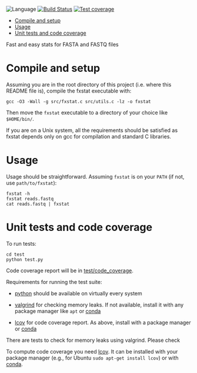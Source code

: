 ![Language](https://img.shields.io/badge/language-C-blue.svg)
[![Build Status](https://travis-ci.com/dariober/fxstat.svg?branch=master)](https://travis-ci.com/dariober/fxstat)
[![Test coverage](https://img.shields.io/badge/coverage-gcov-grey.svg)](https://htmlpreview.github.io/?https://github.com/dariober/fxstat/blob/master/test/code_coverage/index.html)

<!-- vim-markdown-toc GFM -->

* [Compile and setup](#compile-and-setup)
* [Usage](#usage)
* [Unit tests and code coverage](#unit-tests-and-code-coverage)

<!-- vim-markdown-toc -->

Fast and easy stats for FASTA and FASTQ files

Compile and setup
=================

Assuming you are in the root directory of this project (i.e. where this README
file is), compile the fxstat executable with:

```
gcc -O3 -Wall -g src/fxstat.c src/utils.c -lz -o fxstat
```

Then move the `fxstat` executable to a directory of your choice like `$HOME/bin/`.

If you are on a Unix system, all the requirements should be satisfied as fxstat
depends only on gcc for compilation and standard C libraries.

Usage
=====

Usage should be straightforward. Assuming `fxstat` is on your `PATH` (if not, use `path/to/fxstat`):

```
fxstat -h
fxstat reads.fastq
cat reads.fastq | fxstat
```

Unit tests and code coverage
============================

To run tests:

```
cd test
python test.py
```

Code coverage report will be in [test/code_coverage](https://htmlpreview.github.io/?https://github.com/dariober/fxstat/blob/master/test/code_coverage/index.html).

Requirements for running the test suite:

* [python](https://www.python.org/) should be available on virtually every system

* [valgrind](https://valgrind.org/) for checking memory leaks. If not
  available, install it with any package manager like `apt` or
  [conda](https://anaconda.org/conda-forge/valgrind)

* [lcov](https://github.com/linux-test-project/lcov) for code coverage report.
  As above, install with a package manager or
  [conda](https://anaconda.org/conda-forge/lcov)

There are tests to check for memory leaks using valgrind. Please check 

To compute code coverage you need
[lcov](https://github.com/linux-test-project/lcov). It can be installed
with your package manager (e.g., for Ubuntu `sudo apt-get install lcov`) or with
[conda](https://anaconda.org/conda-forge/lcov).
